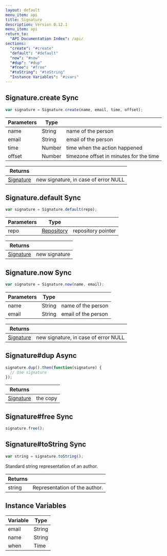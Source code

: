 ```yaml
---
layout: default
menu_item: api
title: Signature
description: Version 0.12.1
menu_item: api
return_to:
  "API Documentation Index": /api/
sections:
  "create": "#create"
  "default": "#default"
  "now": "#now"
  "#dup": "#dup"
  "#free": "#free"
  "#toString": "#toString"
  "Instance Variables": "#ivars"
---
```


## <a name="create"></a><span>Signature.</span>create <span class="tags"><span class="sync">Sync</span></span>

```js
var signature = Signature.create(name, email, time, offset);
```

| Parameters | Type |   |
| --- | --- | --- |
| name | String | name of the person |
| email | String | email of the person |
| time | Number | time when the action happened |
| offset | Number | timezone offset in minutes for the time |

| Returns |  |
| --- | --- |
| [Signature](/api/signature/) | new signature, in case of error NULL |

## <a name="default"></a><span>Signature.</span>default <span class="tags"><span class="sync">Sync</span></span>

```js
var signature = Signature.default(repo);
```

| Parameters | Type |   |
| --- | --- | --- |
| repo | [Repository](/api/repository/) | repository pointer |

| Returns |  |
| --- | --- |
| [Signature](/api/signature/) | new signature |

## <a name="now"></a><span>Signature.</span>now <span class="tags"><span class="sync">Sync</span></span>

```js
var signature = Signature.now(name, email);
```

| Parameters | Type |   |
| --- | --- | --- |
| name | String | name of the person |
| email | String | email of the person |

| Returns |  |
| --- | --- |
| [Signature](/api/signature/) | new signature, in case of error NULL |

## <a name="dup"></a><span>Signature#</span>dup <span class="tags"><span class="async">Async</span></span>

```js
signature.dup().then(function(signature) {
  // Use signature
});
```

| Returns |  |
| --- | --- |
| [Signature](/api/signature/) | the copy |

## <a name="free"></a><span>Signature#</span>free <span class="tags"><span class="sync">Sync</span></span>

```js
signature.free();
```

## <a name="toString"></a><span>Signature#</span>toString <span class="tags"><span class="sync">Sync</span></span>

```js
var string = signature.toString();
```

Standard string representation of an author.

| Returns |  |
| --- | --- |
| string | Representation of the author. |

## <a name="ivars"></a>Instance Variables

| Variable | Type |
| --- | --- |
| <a name="email"></a>email | String |
| <a name="name"></a>name | String |
| <a name="when"></a>when | Time |

